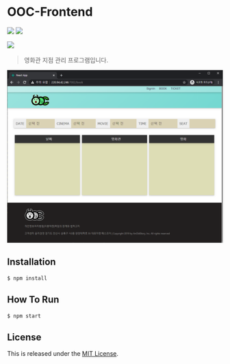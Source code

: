OOC-Frontend
===============================
![](https://img.shields.io/badge/version-v1.0.0-orange) ![](https://img.shields.io/badge/Framework-React.js-brightgreen)

![](https://img.shields.io/badge/lecture-%EB%8D%B0%EC%9D%B4%ED%84%B0%EB%B2%A0%EC%9D%B4%EC%8A%A4(CSE3010)%202019-blueviolet)
 
> 영화관 지점 관리 프로그램입니다. 

![example](https://github.com/AnOldStory/OOC-Frontend/blob/master/readme/example.png?raw=true)


Installation
------------
~~~
$ npm install
~~~

How To Run
----------
~~~
$ npm start
~~~

## License

This is released under the [MIT License](https://opensource.org/licenses/MIT).
